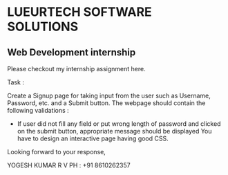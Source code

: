# LUEURTECH SOFTWARE SOLUTIONS
## Web Development internship

Please checkout my internship assignment here.

Task : 

Create a Signup page for taking input from the user such as Username, Password, etc. and a Submit button. The webpage should contain the following validations :
* If user did not fill any field or put wrong length of password and clicked on the submit button, appropriate message should be displayed
You have to design an interactive page having good CSS.

Looking forward to your response,

YOGESH KUMAR R V
PH : +91 8610262357
